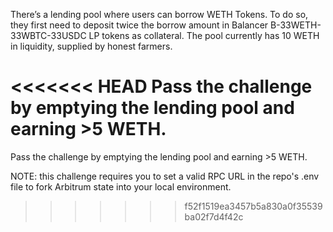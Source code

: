 There’s a lending pool where users can borrow WETH Tokens. To do so, they first need to deposit twice the borrow amount in Balancer B-33WETH-33WBTC-33USDC LP tokens as collateral. The pool currently has 10 WETH in liquidity, supplied by honest farmers.

<<<<<<< HEAD
Pass the challenge by emptying the lending pool and earning >5 WETH.
=======
Pass the challenge by emptying the lending pool and earning >5 WETH.

NOTE: this challenge requires you to set a valid RPC URL in the repo's .env file to fork Arbitrum state into your local environment.
>>>>>>> f52f1519ea3457b5a830a0f35539ba02f7d4f42c
